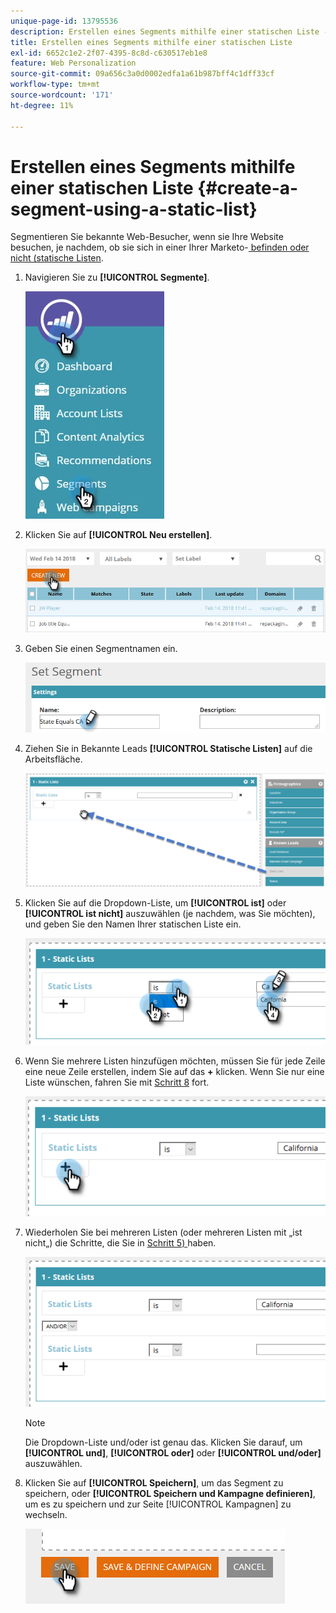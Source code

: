 ```yaml
---
unique-page-id: 13795536
description: Erstellen eines Segments mithilfe einer statischen Liste - Marketo-Dokumente - Produktdokumentation
title: Erstellen eines Segments mithilfe einer statischen Liste
exl-id: 6652c1e2-2f07-4395-8c8d-c630517eb1e8
feature: Web Personalization
source-git-commit: 09a656c3a0d0002edfa1a61b987bff4c1dff33cf
workflow-type: tm+mt
source-wordcount: '171'
ht-degree: 11%

---
```


# Erstellen eines Segments mithilfe einer statischen Liste {#create-a-segment-using-a-static-list}

Segmentieren Sie bekannte Web-Besucher, wenn sie Ihre Website besuchen, je nachdem, ob sie sich in einer Ihrer Marketo-[ befinden oder nicht (statische Listen](/help/marketo/product-docs/core-marketo-concepts/smart-lists-and-static-lists/static-lists/understanding-static-lists.md).

1. Navigieren Sie zu **[!UICONTROL Segmente]**.

   ![](assets/1.jpg)

1. Klicken Sie auf **[!UICONTROL Neu erstellen]**.

   ![](assets/two.png)

1. Geben Sie einen Segmentnamen ein.

   ![](assets/three.png)

1. Ziehen Sie in Bekannte Leads **[!UICONTROL Statische Listen]** auf die Arbeitsfläche.

   ![](assets/four-2.png)

1. Klicken Sie auf die Dropdown-Liste, um **[!UICONTROL ist]** oder **[!UICONTROL ist nicht]** auszuwählen (je nachdem, was Sie möchten), und geben Sie den Namen Ihrer statischen Liste ein.

   ![](assets/five-2.png)

1. Wenn Sie mehrere Listen hinzufügen möchten, müssen Sie für jede Zeile eine neue Zeile erstellen, indem Sie auf das **+** klicken. Wenn Sie nur eine Liste wünschen, fahren Sie mit [Schritt 8](#eight) fort.

   ![](assets/six-1.png)

1. Wiederholen Sie bei mehreren Listen (oder mehreren Listen mit „ist nicht„) die Schritte, die Sie in [Schritt 5) ](#five) haben.

   ![](assets/seven-2.png)

   >[!NOTE]
   >
   >Die Dropdown-Liste und/oder ist genau das. Klicken Sie darauf, um **[!UICONTROL und]**, **[!UICONTROL oder]** oder **[!UICONTROL und/oder]** auszuwählen.

1. Klicken Sie auf **[!UICONTROL Speichern]**, um das Segment zu speichern, oder **[!UICONTROL Speichern und Kampagne definieren]**, um es zu speichern und zur Seite [!UICONTROL Kampagnen] zu wechseln.

   ![](assets/eight-1.png)
